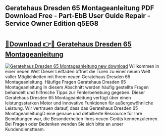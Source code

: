 ## Geratehaus Dresden 65 Montageanleitung PDF Download Free - Part-EbB User Guide Repair - Service Owner Edition q5EG8

# <h2><a href="http://df6wsr3.blite.top/?on=Geratehaus+Dresden+65+Montageanleitung">🔗Download 👉🔴 Geratehaus Dresden 65 Montageanleitung</a></h2>

[![Geratehaus Dresden 65 Montageanleitung new download](https://i.imgur.com/lujVjoI.png)](http://df6wsr3.blite.top/?on=Geratehaus+Dresden+65+Montageanleitung)
Willkommen in einer neuen Welt Dieser Leitfaden öffnet die Türen zu einer neuen Welt voller Möglichkeiten mit Ihrem neuen Geratehaus Dresden 65 Montageanleitung. Häufige Fragen Geratehaus Dresden 65 Montageanleitung In diesem Abschnitt werden häufig gestellte Fragen behandelt und hilfreiche Tipps zur Fehlerbehebung gegeben. Dieser Geratehaus Dresden 65 Montageanleitung verfügt über einen leistungsstarken Motor und innovative Funktionen für außergewöhnliche Leistung. Wir vertrauen darauf, dass das Geratehaus Dresden 65 MontageanleitungD eine genaue und detaillierte Ressource für Ihre Bemühungen war, die Besonderheiten Ihres neuen Geräts kennenzulernen. Bei Fragen oder Bedenken wenden Sie sich bitte an unser Kundendienstteam.

